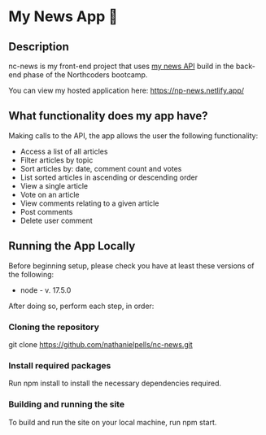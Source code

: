 # My News App :newspaper:

## Description

nc-news is my front-end project that uses [my news API](https://github.com/nathanielpells/NPells-news) build in the back-end phase of the Northcoders bootcamp.

You can view my hosted application here: https://np-news.netlify.app/

## What functionality does my app have?

Making calls to the API, the app allows the user the following functionality:

- Access a list of all articles
- Filter articles by topic
- Sort articles by: date, comment count and votes
- List sorted articles in ascending or descending order
- View a single article
- Vote on an article
- View comments relating to a given article
- Post comments
- Delete user comment

## Running the App Locally

Before beginning setup, please check you have at least these versions of the following:

- node - v. 17.5.0

After doing so, perform each step, in order:

### Cloning the repository

git clone https://github.com/nathanielpells/nc-news.git

### Install required packages

Run npm install to install the necessary dependencies required.

### Building and running the site

To build and run the site on your local machine, run npm start.
